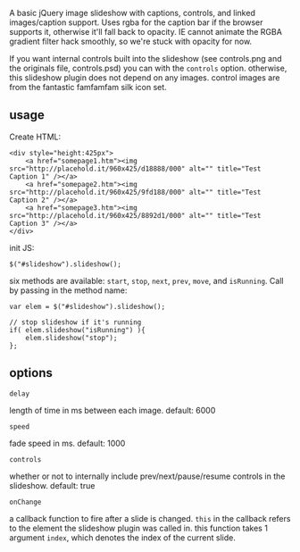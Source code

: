 A basic jQuery image slideshow with captions, controls, and linked images/caption support.  Uses rgba for the caption bar if the browser supports it,
otherwise it'll fall back to opacity.  IE cannot animate the RGBA gradient filter hack smoothly, so we're stuck with opacity for now.

If you want internal controls built into the slideshow (see controls.png and the originals file, controls.psd) you can with the `controls` option.  otherwise, this 
slideshow plugin does not depend on any images.  control images are from the fantastic famfamfam silk icon set.

## usage

Create HTML:

	<div style="height:425px">
		<a href="somepage1.htm"><img src="http://placehold.it/960x425/d18888/000" alt="" title="Test Caption 1" /></a>
		<a href="somepage2.htm"><img src="http://placehold.it/960x425/9fd188/000" alt="" title="Test Caption 2" /></a>
		<a href="somepage3.htm"><img src="http://placehold.it/960x425/8892d1/000" alt="" title="Test Caption 3" /></a>
	</div>
	
init JS:

	$("#slideshow").slideshow();
	
six methods are available: `start`, `stop`, `next`, `prev`, `move`, and `isRunning`.  Call by passing in the method name:

	var elem = $("#slideshow").slideshow();
	
	// stop slideshow if it's running
	if( elem.slideshow("isRunning") ){
		elem.slideshow("stop");
	};
	
## options

	delay
length of time in ms between each image.  default: 6000

	speed
fade speed in ms.  default: 1000

	controls
whether or not to internally include prev/next/pause/resume controls in the slideshow.  default: true

	onChange
a callback function to fire after a slide is changed.  `this` in the callback refers to the element the slideshow plugin was called in.  this function
takes 1 argument `index`, which denotes the index of the current slide.
